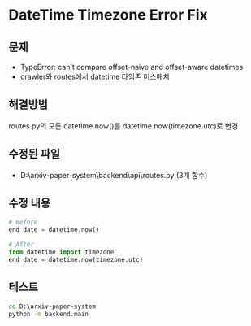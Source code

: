 # DateTime Timezone Error Fix

## 문제
- TypeError: can't compare offset-naive and offset-aware datetimes
- crawler와 routes에서 datetime 타임존 미스매치

## 해결방법
routes.py의 모든 datetime.now()를 datetime.now(timezone.utc)로 변경

## 수정된 파일
- D:\arxiv-paper-system\backend\api\routes.py (3개 함수)

## 수정 내용
```python
# Before
end_date = datetime.now()

# After  
from datetime import timezone
end_date = datetime.now(timezone.utc)
```

## 테스트
```cmd
cd D:\arxiv-paper-system
python -m backend.main
```
